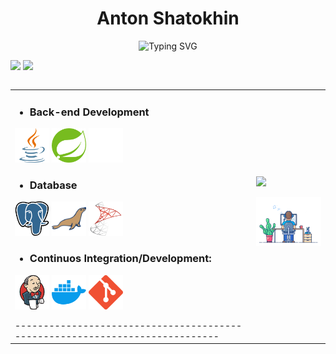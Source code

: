 <h1 align=center> Anton Shatokhin </h1>

<p align=center>
<img src="https://readme-typing-svg.demolab.com?font=Fira+Code&weight=600&pause=1000&color=F7F7F7&center=true&width=435&lines=Experienced+Java+Back-end+Developer;Always+learning+new+things" alt="Typing SVG" /></a>
</p>

<p align=left>
 <img algin='left' width='49.7%' src='https://readme-stats-fabio-vicente.vercel.app/api?username=tohavoice&count_private=true&show_icons=true&theme=dracula' />
 
<img algin='right' width='49.7%' src='https://streak-stats.demolab.com/?user=tohavoice&theme=dracula' />
</p>

<table align=left >
  <tr>
   <td>
   
- ### Back-end Development                                                                                   
<p algin='left'>
  <img src='pic/Java.png' width='55' title='Java'>
  <img src='pic/Spring.png' width='55' title='Spring'>
  <img src='pic/Kafka.png' width='55' title='Apache Kafka'>
</p>

- ### Database
<p algin='left'>
  <img src='pic/Postgre.png' width='55' title='PostgreSQL'>
  <img src='pic/MariaDb.png' width='55' title='MariaDb'>
  <img src='pic/MSSS.png' width='55' title='Microsoft SQL Server'>
</p>

- ### Continuos Integration/Development:
<p algin='left'>
    <img src='pic/Jenkins.png' width='55' title='Jenkins'>
    <img src='pic/Docker.png' width='55' title='Docker'>
    <img src='pic/Git.png' width='55' title='Git'>
</p>
    ----------------------------------------------------------------------------
    </td>
   <td>
        <img src='https://github-readme-stats-git-masterrstaa-rickstaa.vercel.app/api/top-langs/?username=tohavoice&theme=dracula&langs_count=10' />
        <p><img src='pic/Programming.gif' width='300' title='Java'></p>
   </td>
  </tr>
</table>


